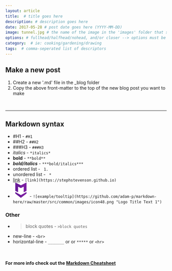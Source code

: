 ```yaml
---
layout: article
title:  # title goes here
description: # description goes here
date: 2017-05-28 # post date goes here (YYYY-MM-DD)
image: tunnel.jpg # the name of the image in the 'images' folder that shows up in the grid goes here
options: # fullhead/halfhead/nohead, and/or closer --> options must be comma-separated
category:  # ie: cooking/gardening/drawing
tags:  # comma-seperated list of descriptors
---
```


<!-- You will also want to name the blog post file using the following conventions: "YYYY-MM-DD_post-title.md"  -->


## Make a new post
  1. Create a new '.md' file in the \_blog folder
  2. Copy the above front-matter to the top of the new blog post you want to make
<br>
<hr>

## Markdown syntax
  * #H1 - ```#H1```
  * ##H2 - ```##H2```
  * ###H3 - ```###H3```
  * *italics* - ```*italics*```
  * **bold** - ```**bold**```
  * ***bold/italics*** - ```***bold/italics***```
  * ordered list - ```  1. ```
  * unordered list - ```  * ```
  * [link](https://stephstevenson.github.io) - ```[link](https://stephstevenson.github.io)```
  * ![example/tooltip](https://github.com/adam-p/markdown-here/raw/master/src/common/images/icon48.png "Logo Title Text 1") - ```![example/tooltip](https://github.com/adam-p/markdown-here/raw/master/src/common/images/icon48.png "Logo Title Text 1")```

### Other
  * >block quotes - ```>block quotes```
  * new-line - ```<br>```
  * horizontal-line - ```_______``` or or ```*****``` or ```<hr>```

<br>

#### For more info check out the [Markdown Cheatsheet](https://github.com/adam-p/markdown-here/wiki/Markdown-Cheatsheet#images)
